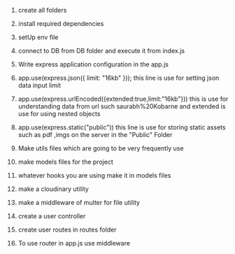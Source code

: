 1. create all folders 

2. install required dependencies 

3. setUp env file 

4. connect to DB from DB folder and execute it from index.js

5. Write express application configuration in the app.js

6. app.use(express.json({ limit: "16kb" })); this line is use for setting json data input limit

7. app.use(express.urlEncoded({extended:true,limit:"16kb"})) this is use for understanding data from url such saurabh%20Kobarne and extended is use for using nested objects

8. app.use(express.static("public")) this line is use for storing static assets such as pdf ,imgs on the server in the "Public" Folder

9. Make utils files which are going to be very frequently use

10. make models files for the project

11. whatever hooks you are using make it in models files 

12. make a cloudinary utility

13. make a middleware of multer for file utility

14. create a user controller 

15. create user routes in routes folder

16. To use router in app.js use middleware